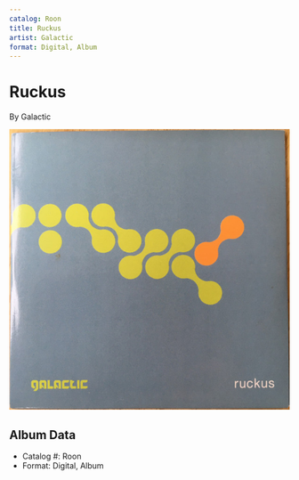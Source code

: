 ```yaml
---
catalog: Roon
title: Ruckus
artist: Galactic
format: Digital, Album
---
```


# Ruckus

By Galactic

![](../../assets/albumcovers/Galactic-Ruckus.png)

## Album Data

- Catalog #: Roon
- Format: Digital, Album

